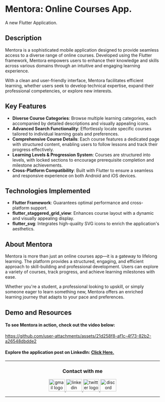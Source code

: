 # Mentora: Online Courses App.
A new Flutter Application.


## Description
Mentora is a sophisticated mobile application designed to provide seamless access to a diverse range of online courses. Developed using the Flutter framework, Mentora empowers users to enhance their knowledge and skills across various domains through an intuitive and engaging learning experience.

With a clean and user-friendly interface, Mentora facilitates efficient learning, whether users seek to develop technical expertise, expand their professional competencies, or explore new interests.


## Key Features
- **Diverse Course Categories**: Browse multiple learning categories, each accompanied by detailed descriptions and visually appealing icons.
- **Advanced Search Functionality**: Effortlessly locate specific courses tailored to individual learning goals and preferences.
- **Comprehensive Course Details**: Each course features a dedicated page with structured content, enabling users to follow lessons and track their progress effectively.
- **Learning Levels & Progression System**: Courses are structured into levels, with locked sections to encourage prerequisite completion and milestone achievements.
- **Cross-Platform Compatibility**: Built with Flutter to ensure a seamless and responsive experience on both Android and iOS devices.


## Technologies Implemented
- **Flutter Framework**: Guarantees optimal performance and cross-platform support.
- **flutter_staggered_grid_view**: Enhances course layout with a dynamic and visually appealing display.
- **flutter_svg**: Integrates high-quality SVG icons to enrich the application's aesthetics.


## About Mentora
Mentora is more than just an online courses app—it is a gateway to lifelong learning. The platform provides a structured, engaging, and efficient approach to skill-building and professional development. Users can explore a variety of courses, track progress, and achieve learning milestones with ease. 

Whether you're a student, a professional looking to upskill, or simply someone eager to learn something new, Mentora offers an enriched learning journey that adapts to your pace and preferences.


## Demo and Resources
#### To see **Mentora** in action, check out the video below:
https://github.com/user-attachments/assets/21d258f8-af1c-4f73-82b2-a26548dbdde2


#### Explore the application post on LinkedIn: <a target="_blank" href="*************"> Click Here. </a>

-----

<h3 align="center">
    Contact with me
</h3>

<div align="center">
  <a href="mailto:a7medhanyshokry@gmail.com" target="_blank">
    <img src="https://skillicons.dev/icons?i=gmail&theme=light" width="52" height="40" alt="gmail logo"/> 
  </a>
  <a href="https://www.linkedin.com/in/theahmedhany/" target="_blank">
    <img src="https://skillicons.dev/icons?i=linkedin&theme=dark" width="52" height="40" alt="linkedin logo"/>
  </a>
  <a href="https://x.com/theahmedhany" target="_blank">
    <img src="https://skillicons.dev/icons?i=twitter&theme=dark" width="52" height="40" alt="twitter logo"/>
  </a>
  <a href="https://discord.gg/wPFYxGFA" target="_blank">
    <img src="https://skillicons.dev/icons?i=discord&theme=dark" width="52" height="40" alt="discord logo"/>
  </a>
</div>

-----

